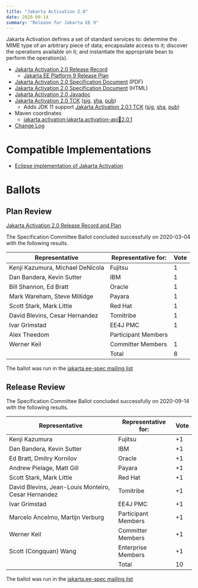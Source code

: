 ```yaml
---
title: "Jakarta Activation 2.0"
date: 2020-09-14
summary: "Release for Jakarta EE 9"
---
```

Jakarta Activation defines a set of standard services to: determine the
MIME type of an arbitrary piece of data; encapsulate access to it;
discover the operations available on it; and instantiate the
appropriate bean to perform the operation(s).

* [Jakarta Activation 2.0 Release Record](https://projects.eclipse.org/projects/ee4j.jaf/releases/2.0)
  * [Jakarta EE Platform 9 Release Plan](https://jakartaee.github.io/platform/jakartaee9/JakartaEE9ReleasePlan)
* [Jakarta Activation 2.0 Specification Document](./jakarta-activation-spec-2.0.pdf) (PDF)
* [Jakarta Activation 2.0 Specification Document](./jakarta-activation-spec-2.0.html) (HTML)
* [Jakarta Activation 2.0 Javadoc](./apidocs)
* [Jakarta Activation 2.0 TCK](https://download.eclipse.org/jakartaee/activation/2.0/jakarta-activation-tck-2.0.0.zip)
([sig](https://download.eclipse.org/jakartaee/activation/2.0/jakarta-activation-tck-2.0.0.zip.sig),
[sha](https://download.eclipse.org/jakartaee/activation/2.0/jakarta-activation-tck-2.0.0.zip.sha256),
[pub](https://jakarta.ee/specifications/jakartaee-spec-committee.pub))
    * Adds JDK 11 support [Jakarta Activation 2.0.1 TCK](https://download.eclipse.org/jakartaee/activation/2.0/jakarta-activation-tck-2.0.1.zip)  ([sig](https://download.eclipse.org/jakartaee/activation/2.0/jakarta-activation-tck-2.0.1.zip.sig),  [sha](https://download.eclipse.org/jakartaee/activation/2.0/jakarta-activation-tck-2.0.1.zip.sha256),  [pub](https://jakarta.ee/specifications/jakartaee-spec-committee.pub))
* Maven coordinates
  * [jakarta.activation:jakarta.activation-api:jar:2.0.1](https://search.maven.org/artifact/jakarta.activation/jakarta.activation-api/2.0.1/jar)
* [Change Log](./changelog)


# Compatible Implementations

* [Eclipse implementation of Jakarta Activation](https://eclipse-ee4j.github.io/jaf/)

# Ballots

## Plan Review

[Jakarta Activation 2.0 Release Record and Plan](https://projects.eclipse.org/projects/ee4j.jaf/releases/2.0/plan)

The Specification Committee Ballot concluded successfully on 2020-03-04 with the following results.

| Representative                                 | Representative for: | Vote |
|------------------------------------------------|---------------------|------|
| Kenji Kazumura, Michael DeNicola               | Fujitsu             |   1  |
| Dan Bandera, Kevin Sutter                      | IBM                 |   1  |
| Bill Shannon, Ed Bratt                         | Oracle              |   1  |
| Mark Wareham, Steve Millidge                   | Payara              |   1  |
| Scott Stark, Mark Little                       | Red Hat             |   1  |
| David Blevins, Cesar Hernandez                 | Tomitribe           |   1  |
| Ivar Grimstad                                  | EE4J PMC            |   1  |
| Alex Theedom                                   | Participant Members |      |
| Werner Keil                                    | Committer Members   |   1  |
|                                                | Total               |   8  |

The ballot was run in the [jakarta.ee-spec mailing list](https://www.eclipse.org/mhonarc/lists/jakarta.ee-spec/msg00629.html)

## Release Review

The Specification Committee Ballot concluded successfully on 2020-09-14 with the following results.


| Representative                                 | Representative for: | Vote |
|------------------------------------------------|---------------------|------|
|Kenji Kazumura	                                     |Fujitsu             |+1|
|Dan Bandera, Kevin Sutter                           |IBM                 |+1|
|Ed Bratt, Dmitry Kornilov                           |Oracle              |+1|
|Andrew Pielage, Matt Gill                           |Payara              |+1|
|Scott Stark, Mark Little                            |Red Hat             |+1|
|David Blevins, Jean-Louis Monteiro, Cesar Hernandez |Tomitribe           |+1|
|Ivar Grimstad                                       |EE4J PMC            |+1|
|Marcelo Ancelmo, Martijn Verburg                    |Participant Members |+1|
|Werner Keil                                         |Committer Members   |+1|
|Scott (Congquan) Wang                               |Enterprise Members  |+1|
|                                                    | Total              |10|
	
The ballot was run in the [jakarta.ee-spec mailing list](https://www.eclipse.org/lists/jakarta.ee-spec/msg00804.html)

